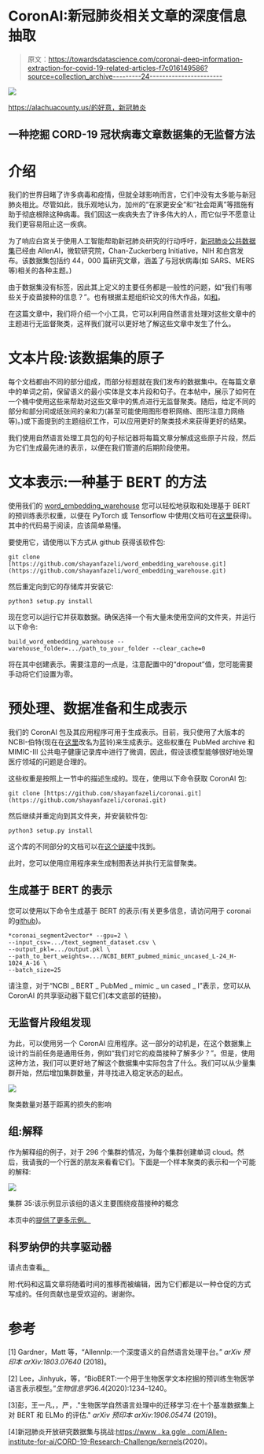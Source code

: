 # CoronAI:新冠肺炎相关文章的深度信息抽取

> 原文：<https://towardsdatascience.com/coronai-deep-information-extraction-for-covid-19-related-articles-f7c016149586?source=collection_archive---------24----------------------->

![](img/2b76218e2f3de9a7fd7c975e6a3c0299.png)

https://alachuacounty.us/的好意，新冠肺炎

## 一种挖掘 CORD-19 冠状病毒文章数据集的无监督方法

# 介绍

我们的世界目睹了许多病毒和疫情，但就全球影响而言，它们中没有太多能与新冠肺炎相比。尽管如此，我乐观地认为，加州的“在家更安全”和“社会距离”等措施有助于彻底根除这种病毒。我们因这一疾病失去了许多伟大的人，而它似乎不愿意让我们更容易阻止这一疾病。

为了响应白宫关于使用人工智能帮助新冠肺炎研究的行动呼吁，[新冠肺炎公共数据集](https://www.kaggle.com/allen-institute-for-ai/CORD-19-research-challenge)已经由 AllenAI，微软研究院，Chan-Zuckerberg Initiative，NIH 和白宫发布。该数据集包括约 44，000 篇研究文章，涵盖了与冠状病毒(如 SARS、MERS 等)相关的各种主题。)

由于数据集没有标签，因此其上定义的主要任务都是一般性的问题，如“我们有哪些关于疫苗接种的信息？”。也有根据主题组织论文的伟大作品，如[和](https://maksimekin.github.io/COVID19-Literature-Clustering/plots/t-sne_covid-19_interactive.html)。

在这篇文章中，我们将介绍一个小工具，它可以利用自然语言处理对这些文章中的主题进行无监督聚类，这样我们就可以更好地了解这些文章中发生了什么。

# 文本片段:该数据集的原子

每个文档都由不同的部分组成，而部分标题就在我们发布的数据集中。在每篇文章中的单词之前，保留语义的最小实体是文本片段和句子。在本帖中，展示了如何在一个桶中使用这些来帮助对这些文章中的焦点进行无监督聚类。随后，给定不同的部分和部分间或纸张间的亲和力(甚至可能使用图形卷积网络、图形注意力网络等)。)或下面提到的主题组织工作，可以应用更好的聚类技术来获得更好的结果。

我们使用自然语言处理工具包的句子标记器将每篇文章分解成这些原子片段，然后为它们生成最先进的表示，以便在我们管道的后期阶段使用。

# 文本表示:一种基于 BERT 的方法

使用我们的 [word_embedding_warehouse](https://github.com/shayanfazeli/word_embedding_warehouse) 您可以轻松地获取和处理基于 BERT 的预训练表示权重，以便在 PyTorch 或 Tensorflow 中使用(文档可在[这里](http://web.cs.ucla.edu/~shayan/word_embedding_warehouse/docs/)获得)。其中的代码易于阅读，应该简单易懂。

要使用它，请使用以下方式从 github 获得该软件包:

```
git clone [https://github.com/shayanfazeli/word_embedding_warehouse.git](https://github.com/shayanfazeli/word_embedding_warehouse.git)
```

然后重定向到它的存储库并安装它:

```
python3 setup.py install
```

现在您可以运行它并获取数据。确保选择一个有大量未使用空间的文件夹，并运行以下命令:

```
build_word_embedding_warehouse --warehouse_folder=.../path_to_your_folder --clear_cache=0
```

将在其中创建表示。需要注意的一点是，注意配置中的“dropout”值，您可能需要手动将它们设置为零。

# 预处理、数据准备和生成表示

我们的 CoronAI 包及其应用程序可用于生成表示。目前，我只使用了大版本的 NCBI-伯特(现在在[这里](https://github.com/ncbi-nlp/bluebert)改名为蓝铃)来生成表示。这些权重在 PubMed archive 和 MIMIC-III 公共电子健康记录库中进行了微调，因此，假设该模型能够很好地处理医疗领域的问题是合理的。

这些权重是按照上一节中的描述生成的。现在，使用以下命令获取 CoronAI 包:

```
git clone [https://github.com/shayanfazeli/coronai.git](https://github.com/shayanfazeli/coronai.git)
```

然后继续并重定向到其文件夹，并安装软件包:

```
python3 setup.py install
```

这个库的不同部分的文档可以在[这个链接](http://web.cs.ucla.edu/~shayan/coronai/docs/)中找到。

此时，您可以使用应用程序来生成制图表达并执行无监督聚类。

## 生成基于 BERT 的表示

您可以使用以下命令生成基于 BERT 的表示(有关更多信息，请访问用于 coronai 的[github](https://github.com/shayanfazeli/coronai))。

```
*coronai_segment2vector* --gpu=2 \
--input_csv=.../text_segment_dataset.csv \
--output_pkl=.../output.pkl \
--path_to_bert_weights=.../NCBI_BERT_pubmed_mimic_uncased_L-24_H-1024_A-16 \
--batch_size=25
```

请注意，对于“NCBI _ BERT _ PubMed _ mimic _ un cased _ l”表示，您可以从 CoronAI 的共享驱动器下载它们(本文底部的链接)。

## 无监督片段组发现

为此，可以使用另一个 CoronAI 应用程序。这一部分的动机是，在这个数据集上设计的当前任务是通用任务，例如“我们对它的疫苗接种了解多少？”。但是，使用这种方法，我们可以更好地了解这个数据集中实际包含了什么。我们可以从少量集群开始，然后增加集群数量，并寻找进入稳定状态的起点。

![](img/1a451f84a589faac3f06fe602ecf6452.png)

聚类数量对基于距离的损失的影响

## 组:解释

作为解释组的例子，对于 296 个集群的情况，为每个集群创建单词 cloud。然后，我请我的一个行医的朋友来看看它们。下面是一个样本聚类的表示和一个可能的解释:

![](img/a92df95fc9516928b72be334e3f0189a.png)

集群 35:该示例显示该组的语义主要围绕疫苗接种的概念

本页中的[提供了更多示例。](http://web.cs.ucla.edu/~shayan/coronai_some_interpretations.html)

## 科罗纳伊的共享驱动器

请点击查看[。](https://drive.google.com/drive/folders/1NGwteuPIbX3acWRLASFnos3lnhS9XgPk?usp=sharing)

附:代码和这篇文章将随着时间的推移而被编辑，因为它们都是以一种仓促的方式写成的。任何贡献也是受欢迎的。谢谢你。

# 参考

[1] Gardner，Matt 等，“Allennlp:一个深度语义的自然语言处理平台。” *arXiv 预印本 arXiv:1803.07640* (2018)。

[2] Lee，Jinhyuk，等，“BioBERT:一个用于生物医学文本挖掘的预训练生物医学语言表示模型。”*生物信息学*36.4(2020):1234–1240。

[3]彭，王一凡，，严，."生物医学自然语言处理中的迁移学习:在十个基准数据集上对 BERT 和 ELMo 的评估." *arXiv 预印本 arXiv:1906.05474* (2019)。

[4]新冠肺炎开放研究数据集与挑战:[https://www . ka ggle . com/Allen-institute-for-ai/CORD-19-Research-Challenge/kernels](https://www.kaggle.com/allen-institute-for-ai/CORD-19-research-challenge/kernels)(2020)。